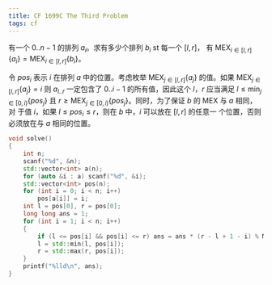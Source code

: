 ```yaml
---
title: CF 1699C The Third Problem
tags: cf
---
```


有一个 $0..n-1$ 的排列 $a_i$。求有多少个排列 $b_i$ st 每一个 $[l, r]$，
有 $\mathrm{MEX}_{i \in [l, r]} \left\{a_i\right\} = \mathrm{MEX}_{i \in [l, r]}\left\{b_i\right\}$。

令 $pos_i$ 表示 $i$ 在排列 $a$ 中的位置。考虑枚举 $\mathrm{MEX}_{j \in [l, r]}
\left\{a_j\right\}$ 的值。如果 $\mathrm{MEX}_{j \in [l, r]}\left\{a_j\right\} =
i$ 则 $a_{l..r}$ 一定包含了 $0..i-1$ 的所有值，因此这个 $l$，$r$ 应当满足 $l
\le \min_{j \in [0, i)} \left\{pos_j\right\}$ 且 $r \ge \mathrm{MEX}_{j \in [0,
i)} \left\{pos_j\right\}$。同时，为了保证 $b$ 的 $\mathrm{MEX}$ 与 $a$ 相同，对
于值 $i$，如果 $l \le pos_i \le r$，则在 $b$ 中，$i$ 可以放在 $[l, r]$ 的任意一
个位置，否则必须放在与 $a$ 相同的位置。

```cpp
void solve()
{
    int n;
    scanf("%d", &n);
    std::vector<int> a(n);
    for (auto &i : a) scanf("%d", &i);
    std::vector<int> pos(n);
    for (int i = 0; i < n; i++)
        pos[a[i]] = i;
    int l = pos[0], r = pos[0];
    long long ans = 1;
    for (int i = 1; i < n; i++)
    {
        if (l <= pos[i] && pos[i] <= r) ans = ans * (r - l + 1 - i) % MODN; // 注意减去已经安排好位置的 i 个元素.
        l = std::min(l, pos[i]);
        r = std::max(r, pos[i]);
    }
    printf("%lld\n", ans);
}
```
